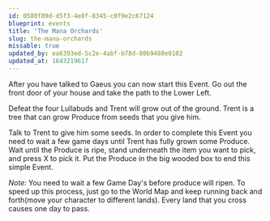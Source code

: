 ```yaml
---
id: 0580f89d-d5f3-4e8f-8345-c0f9e2c67124
blueprint: events
title: 'The Mana Orchards'
slug: the-mana-orchards
missable: true
updated_by: ea6393ed-5c2e-4abf-b78d-80b9488e0102
updated_at: 1643219617
---
```

After you have talked to Gaeus you can now start this Event. Go out the front door of your house and take the path to the Lower Left.

Defeat the four Lullabuds and Trent will grow out of the ground. Trent is a tree that can grow Produce from seeds that you give him.

Talk to Trent to give him some seeds. In order to complete this Event you need to wait a few game days until Trent has fully grown some Produce. Wait until the Produce is ripe, stand underneath the item you want to pick, and press X to pick it. Put the Produce in the big wooded box to end this simple Event.

*Note:*
You need to wait a few Game Day's before produce will ripen. To speed up this process, just go to the World Map and keep running back and forth(move your character to different lands). Every land that you cross causes one day to pass.
